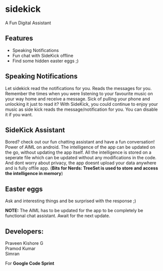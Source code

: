 # sidekick
A Fun Digital Assistant

## Features
* Speaking Notifications
* Fun chat with SideKick offline
* Find some hidden easter eggs ;)

## Speaking Notifications
Let sidekick read the notifications for you. Reads the messages for you. 
Remember the times when you were listening to your favourite music on your way home and receive a message. Sick of pulling your phone and unlocking it just to read it? With SideKick, you could continue to enjoy your music as side kick reads the message/notification for you. You can disable it if you want.

## SideKick Assistant
Bored? check out our fun chatting assistant and have a fun conversation! Power of AIML on android. The intelligence of the app can be updated on the go, without updating the app itself. All the intelligence is stored on a seperate file which can be updated without any modifications in the code. And dont worry about privacy, the app doesnt upload your data anywhere and is fully offile app. (**Bits for Nerds: TreeSet is used to store and access the intelligence in memory**)

## Easter eggs
Ask and interesting things and be surprised with the response ;)

**NOTE:** The AIML has to be updated for the app to be completely be functional chat assistant. Await for the next update.

## Developers:
Praveen Kishore G <br>
Pramod Kumar <br>
Simran

For **Google Code Sprint**
